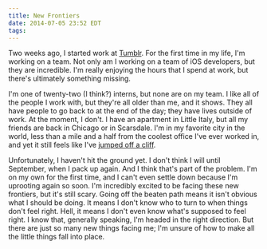 ```yaml
---
title: New Frontiers
date: 2014-07-05 23:52 EDT
tags:
---
```


Two weeks ago, I started work at [Tumblr](http://tumblr.com/). For the first time in my life, I'm working on a team. Not only am I working on a team of iOS  developers, but they are incredible. I'm really enjoying the hours that I spend at work, but there's ultimately something missing.

I'm one of twenty-two (I think?) interns, but none are on my team. I like all of the people I work with, but they're all older than me, and it shows. They all have people to go back to at the end of the day; they have lives outside of work. At the moment, I don't. I have an apartment in Little Italy, but all my friends are back in Chicago or in Scarsdale. I'm in my favorite city in the world, less than a mile and a half from the coolest office I've ever worked in, and yet it still feels like I've [jumped off a cliff](http://blog.segiddins.me/2014/06/17/a-time-of-changes/).

Unfortunately, I haven't hit the ground yet. I don't think I will until September, when I pack up again. And I think that's part of the problem. I'm on my own for the first time, and I can't even settle down because I'm uprooting again so soon. I'm incredibly excited to be facing these new frontiers, but it's still scary. Going off the beaten path means it isn't obvious what I should be doing. It means I don't know who to turn to when things don't feel right. Hell, it means I don't even know what's supposed to feel right. I know that, generally speaking, I'm headed in the right direction. But there are just so many new things facing me; I'm unsure of how to make all the little things fall into place.